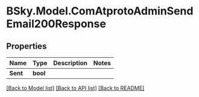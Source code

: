 # BSky.Model.ComAtprotoAdminSendEmail200Response

## Properties

Name | Type | Description | Notes
------------ | ------------- | ------------- | -------------
**Sent** | **bool** |  | 

[[Back to Model list]](../README.md#documentation-for-models) [[Back to API list]](../README.md#documentation-for-api-endpoints) [[Back to README]](../README.md)

